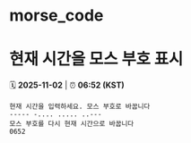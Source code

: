 # morse_code
# 현재 시간을 모스 부호 표시
<!-- MORSE_TIME_START -->
🗓️ **2025-11-02** | ⏰ **06:52 (KST)**

```
현재 시간을 입력하세요. 모스 부호로 바꿉니다
----- -.... ..... ..---
모스 부호를 다시 현재 시간으로 바꿉니다
0652
```
<!-- MORSE_TIME_END -->
